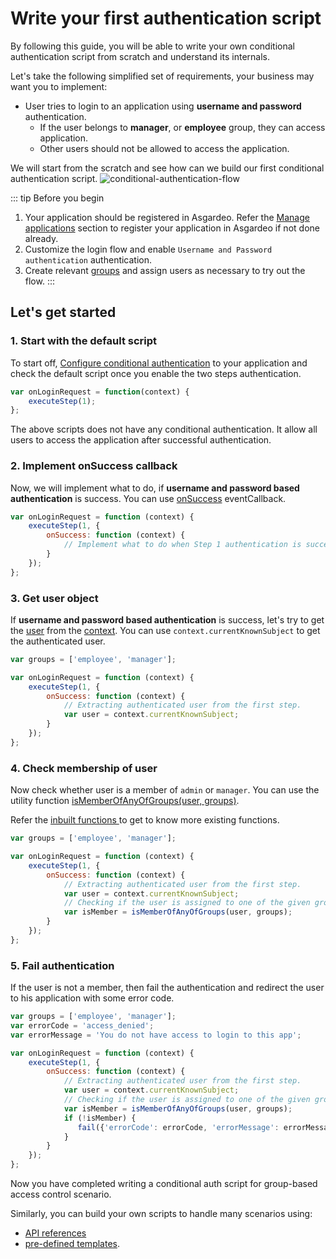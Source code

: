 # Write your first authentication script

By following this guide, you will be able to write your own conditional authentication script from scratch and understand its internals.

Let's take the following simplified set of requirements, your business may want you to implement:

- User tries to login to an application using **username and password** authentication.
  - If the user belongs to **manager**, or **employee** group, they can access application.
  - Other users should not be allowed to access the application.                                                           

We will start from the scratch and see how can we build our first conditional authentication script.
<img :src="$withBase('/assets/img/guides/conditional-auth/conditional-auth-flow-diagram-condition-flow.png')" alt="conditional-authentication-flow">

::: tip Before you begin
1. Your application should be registered in Asgardeo. Refer the <a href="../../applications">Manage applications</a> section to register your application in Asgardeo if
   not done already.
2. Customize the login flow and enable `Username and Password authentication` authentication.
3. Create relevant <a href="../../user-management/groups">groups</a> and assign users as necessary to try out the flow.
:::

## Let's get started

### 1. Start with the default script

To start off, <a href="../configure-conditional-auth">Configure conditional authentication</a> to your application and check the default script once you enable the two steps authentication.

```js
var onLoginRequest = function(context) {
    executeStep(1);
};
```
The above scripts does not have any conditional authentication. It allow all users to access the application after successful authentication.

### 2. Implement onSuccess callback

Now, we will implement what to do, if  **username and password based authentication** is success. You can use <a href="../api-reference/#executestep">onSuccess</a> eventCallback.

```js
var onLoginRequest = function (context) {
    executeStep(1, {
        onSuccess: function (context) {
            // Implement what to do when Step 1 authentication is success.
        }
    });
};
```

### 3. Get user object

If **username and password based authentication** is success, let's try to get the <a href="../api-reference/#user">user</a> from the <a href="../conditional-auth-js-api-reference/#context">context</a>. You can use `context.currentKnownSubject` to get the authenticated user.

```js
var groups = ['employee', 'manager'];

var onLoginRequest = function (context) {
    executeStep(1, {
        onSuccess: function (context) {
            // Extracting authenticated user from the first step.
            var user = context.currentKnownSubject;
        }
    });
};
```

### 4. Check membership of user

Now check whether user is a member of `admin` or `manager`. You can use the utility function <a href="../api-reference/#check-group-membership">isMemberOfAnyOfGroups(user, groups)</a>. 

Refer the <a href="../api-reference/#utility-functions"> inbuilt functions </a> to get to know more existing functions.

```js
var groups = ['employee', 'manager'];

var onLoginRequest = function (context) {
    executeStep(1, {
        onSuccess: function (context) {
            // Extracting authenticated user from the first step.
            var user = context.currentKnownSubject;
            // Checking if the user is assigned to one of the given groups.
            var isMember = isMemberOfAnyOfGroups(user, groups);           
        }
    });
};
```

### 5. Fail authentication

If the user is not a member, then fail the authentication and redirect the user to his application with some error code.

```js
var groups = ['employee', 'manager'];
var errorCode = 'access_denied';
var errorMessage = 'You do not have access to login to this app';

var onLoginRequest = function (context) {
    executeStep(1, {
        onSuccess: function (context) {
            // Extracting authenticated user from the first step.
            var user = context.currentKnownSubject;
            // Checking if the user is assigned to one of the given groups.
            var isMember = isMemberOfAnyOfGroups(user, groups);
            if (!isMember) {
               fail({'errorCode': errorCode, 'errorMessage': errorMessage});
            }  
        }
    });
};
```

Now you have completed writing a conditional auth script for group-based access control scenario.

Similarly, you can build your own scripts to handle many scenarios using:
 - <a href="../api-reference" >API references</a>
 - <a href="../predefined-templates">pre-defined templates</a>.
